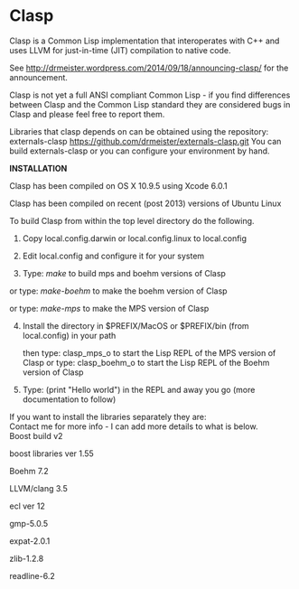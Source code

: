 Clasp
===============
Clasp is a Common Lisp implementation that interoperates with C++ and uses LLVM for just-in-time (JIT) compilation to native code.

See http://drmeister.wordpress.com/2014/09/18/announcing-clasp/ for the announcement.

Clasp is not yet a full ANSI compliant Common Lisp - if you find differences between Clasp and the Common Lisp standard they are considered bugs in Clasp and please feel free to report them.

Libraries that clasp depends on can be obtained using the repository: externals-clasp
https://github.com/drmeister/externals-clasp.git
You can build externals-clasp or you can configure your environment by hand.

**INSTALLATION**

Clasp has been compiled on OS X 10.9.5 using Xcode 6.0.1

Clasp has been compiled on recent (post 2013) versions of Ubuntu Linux

To build Clasp from within the top level directory do the following.

1) Copy local.config.darwin or local.config.linux to local.config

2) Edit local.config and configure it for your system

3) Type: _make_   to build mps and boehm versions of Clasp 

or type: _make-boehm_   to make the boehm version of Clasp

or type: _make-mps_     to make the MPS version of Clasp

4) Install the directory in $PREFIX/MacOS or $PREFIX/bin (from local.config) in your path<p>
   then type: clasp_mps_o     to start the Lisp REPL of the MPS version of Clasp
   or type:   clasp_boehm_o   to start the Lisp REPL of the Boehm version of Clasp

5) Type: (print "Hello world")  in the REPL and away you go (more documentation to follow)


If you want to install the libraries separately they are:<br>
Contact me for more info - I can add more details to what is below.<br>
Boost build v2<p>
boost libraries ver 1.55<p>
Boehm 7.2<p>
LLVM/clang 3.5<p>
ecl ver 12<p>
gmp-5.0.5<p>
expat-2.0.1<p>
zlib-1.2.8<p>
readline-6.2<p>
                                                                                                        

